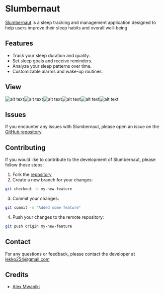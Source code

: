 # Slumbernaut

[Slumbernaut](https://github.com/lxmwaniky/slumbernaut/releases/download/v1.0.0/app-release.apk) is a sleep tracking and management application designed to help users improve their sleep habits and overall well-being.

## Features

- Track your sleep duration and quality.
- Set sleep goals and receive reminders.
- Analyze your sleep patterns over time.
- Customizable alarms and wake-up routines.

## View
![alt text](/lib/assets/images/image.png)![alt text](/lib/assets/images/image-1.png)![alt text](/lib/assets/images/image-2.png)![alt text](/lib/assets/images/image-3.png)![alt text](/lib/assets/images/image-4.png)![alt text](/lib/assets/images/image-5.png)


## Issues
If you encounter any issues with Slumbernaut, please open an issue on the [GitHub repository](https://github.com/lxmaniky/slumbernaut/issues).

## Contributing

If you would like to contribute to the development of Slumbernaut, please follow these steps:

1. Fork the [repository](https://github.com/lxmaniky/)
2. Create a new branch for your changes:

```bash
git checkout -b my-new-feature
```
3. Commit your changes:

```bash
git commit -m "Added some feature"
```
4. Push your changes to the remote repository:

```bash
git push origin my-new-feature
```



## Contact

For any questions or feedback, please contact the developer at lekko254@gmail.com

## Credits

- [Alex Mwaniki](https://linkedin.com/in/lxmaniky)